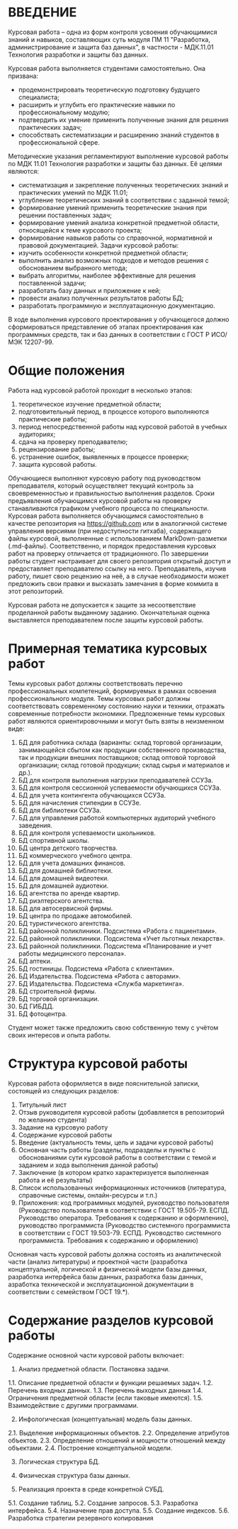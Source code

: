 # ВВЕДЕНИЕ

Курсовая работа – одна из форм контроля усвоения обучающимися знаний и навыков, составляющих суть модуля ПМ 11 "Разработка, администрирование и защита баз данных", в частности - МДК.11.01 Технология разработки и защиты баз данных.

Курсовая работа выполняется студентами самостоятельно. Она призвана:
* продемонстрировать теоретическую подготовку будущего специалиста;
* расширить и углубить его практические навыки по профессиональному модулю;
* подтвердить их умение применить полученные знания для решения практических задач;
* способствать систематизации и расширению знаний студентов в профессиональной сфере.

Методические указания регламентируют выполнение курсовой работы по МДК 11.01 Технология разработки и защиты баз данных. Её целями являются:
* систематизация и закрепление полученных теоретических знаний и практических умений по МДК 11.01;
* углубление теоретических знаний в соответствии с заданной темой;
* формирование умений применить теоретические знания при решении поставленных задач;
* формирование умений анализа конкретной предметной области, относящейся к теме курсового проекта;
* формирование навыков работы со справочной, нормативной и правовой документацией.
Задачи курсовой работы:
* изучить особенности конкретной предметной области;
* выполнить анализ возможных подходов и методов решения с обоснованием выбранного метода;
* выбрать алгоритмы, наиболее эффективные для решения поставленной задачи;
* разработать базу данных и приложение к ней;
* провести анализ полученных результатов работы БД;
* разработать программную и эксплуатационную документацию.

В ходе выполнения курсового проектирования у обучающегося должно сформироваться представление об этапах проектирования как программных средств, так и баз данных в соответствии с ГОСТ Р ИСО/МЭК 12207-99.

# Общие положения

Работа над курсовой работой проходит в несколько этапов:
1) теоретическое изучение предметной области;
2) подготовительный период, в процессе которого выполняются практические работы;
3) период непосредственной работы над курсовой работой в учебных аудиториях;
4) сдача на проверку преподавателю;
5) рецензирование работы;
6) устранение ошибок, выявленных в процессе проверки;
7) защита курсовой работы.

Обучающиеся выполняют курсовую работу под руководством преподавателя, который осуществляет текущий контроль за своевременностью и правильностью выполнения разделов. Сроки предъявления обучающимся курсовой работы на проверку станавливаются графиком учебного процесса по специальности. Курсовая работа выполняется обучающимся самостоятельно в качестве репозитория на https://github.com или в аналогичной системе управления версиями (при недоступности гитхаба), содержащего файлы курсовой, выполненные с использованием MarkDown-разметки (.md-файлы). Соответственно, и порядок предоставления курсовых работ на проверку отличается от традиционного. По завершении работы студент настраивает для своего репозитория открытый доступ и предоставляет преподавателю ссылку на него. Преподаватель, изучив работу, пишет свою рецензию на неё, а в случае необходимости может предложить свои правки и высказать замечания в форме коммита в этот репозиторий.

Курсовая работа не допускается к защите за несоответствие проделанной работы выданному заданию. Окончательная оценка выставляется преподавателем после защиты курсовой работы.

# Примерная тематика курсовых работ

Темы курсовых работ должны соответствовать перечню профессиональных компетенций, формируемых в рамках освоения профессионального модуля. Темы курсовых работ должны соответствовать современному состоянию науки и техники, отражать современные потребности экономики. Предложенные темы курсовых работ являются ориентировочными и могут быть взяты в неизменном виде:

1. БД для работника склада (варианты: склад торговой организации, занимающейся сбытом как продукции собственного производства, так и продукции внешних поставщиков; склад оптовой торговой организации; склад готовой продукции; склад сырья и материалов и др.).
2. БД для контроля выполнения нагрузки преподавателей ССУЗа.
3. БД для контроля сессионной успеваемости обучающихся ССУЗа.
4. БД для учета контингента обучающихся ССУЗа.
5. БД для начисления стипендии в ССУЗе.
6. БД для библиотеки ССУЗа.
7. БД для управления работой компьютерных аудиторий учебного заведения.
8. БД для контроля успеваемости школьников.
9. БД спортивной школы.
10. БД центра детского творчества.
11. БД коммерческого учебного центра.
12. БД для учета домашних финансов.
13. БД для домашней библиотеки.
14. БД для домашней видеотеки.
15. БД для домашней аудиотеки.
16. БД агентства по аренде квартир.
17. БД риэлтерского агентства.
18. БД для автосервисной фирмы.
19. БД центра по продаже автомобилей.
20. БД туристического агентства.
21. БД районной поликлиники. Подсистема «Работа с пациентами».
22. БД районной поликлиники. Подсистема «Учет льготных лекарств».
23. БД районной поликлиники. Подсистема «Планирование и учет работы медицинского персонала».
24. БД аптеки.
25. БД гостиницы. Подсистема «Работа с клиентами».
26. БД Издательства. Подсистема «Работа с авторами».
27. БД Издательства. Подсистема «Служба маркетинга».
28. БД строительной фирмы.
29. БД торговой организации.
30. БД ГИБДД.
31. БД фотоцентра.

Студент может также предложить свою собственную тему с учётом своих интересов и опыта работы.

# Структура курсовой работы

Курсовая работа оформляется в виде пояснительной записки, состоящей из следующих разделов:

1) Титульный лист
2) Отзыв руководителя курсовой работы (добавляется в репозиторий по желанию студента)
3) Задание на курсовую работу
4) Содержание курсовой работы
5) Введение (актуальность темы, цель и задачи курсовой работы)
6) Основная часть работы (разделы, подразделы и пункты с обоснованиями сути курсовой работы в соответствии с темой и заданием и хода выполнения данной работы)
7) Заключение (в котором кратко характеризуется выполненная работа и её результаты)
8) Список использованных информационных источников (литература, справочные системы, онлайн-ресурсы и т.п.)
9) Приложения: код программных модулей, руководство пользователя (Руководство пользователя в соответствии с ГОСТ 19.505-79. ЕСПД. Руководство оператора. Требования к содержанию и оформлению), руководство программиста (Руководство системного программиста в соответствии с ГОСТ 19.503-79. ЕСПД. Руководство системного программиста. Требования к содержанию и оформлению)

Основная часть курсовой работы должна состоять из аналитической части (анализ литературы) и проектной части (разработка концептуальной, логической и физической модели базы данных, разработка интерфейса базы данных, разработка базы данных, азработка технической и эксплуатационной документации в соответствии с семейством ГОСТ 19.*).

# Содержание разделов курсовой работы

Содержание основной части курсовой работы включает:

1. Анализ предметной области. Постановка задачи.

  1.1. Описание предметной области и функции решаемых задач.
  1.2. Перечень входных данных.
  1.3. Перечень выходных данных
  1.4. Ограничения предметной области (если таковые имеются).
  1.5. Взаимодействие с другими программами.

2. Инфологическая (концептуальная) модель базы данных.

  2.1. Выделение информационных объектов.
  2.2. Определение атрибутов объектов.
  2.3. Определение отношений и мощности отношений между объектами.
  2.4. Построение концептуальной модели.

3. Логическая структура БД.

4. Физическая структура базы данных.

5. Реализация проекта в среде конкретной СУБД.

  5.1. Создание таблиц.
  5.2. Создание запросов.
  5.3. Разработка интерфейса.
  5.4. Назначение прав доступа.
  5.5. Создание индексов.
  5.6. Разработка стратегии резервного копирования

